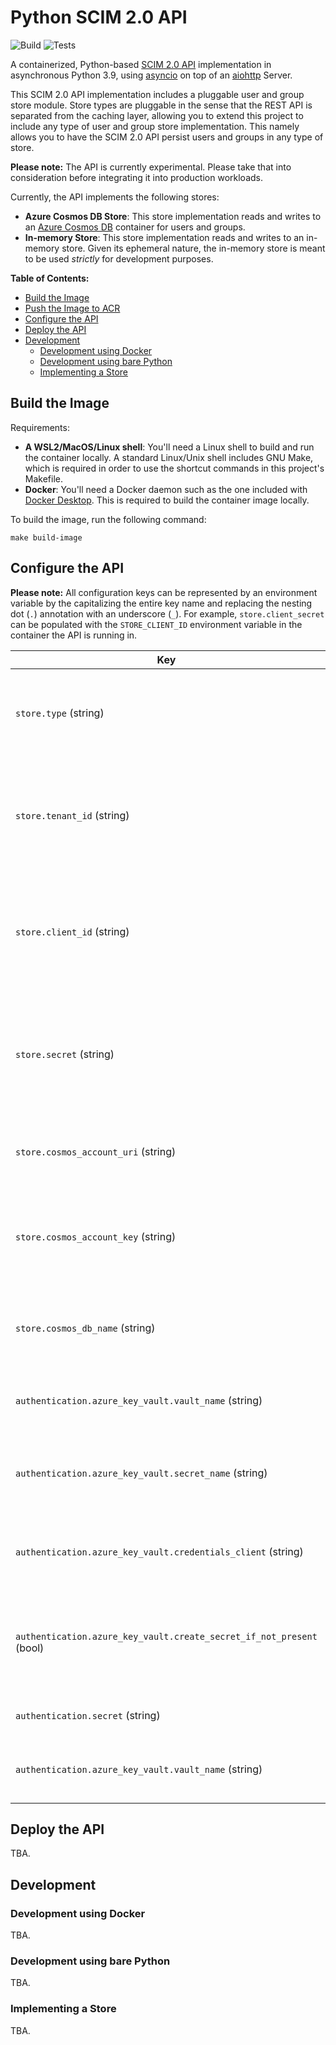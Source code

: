 # Python SCIM 2.0 API

![Build](https://github.com/yuvalherziger/scim-2-api-python/actions/workflows/build.yaml/badge.svg?branch=main)
![Tests](https://github.com/yuvalherziger/scim-2-api-python/actions/workflows/tests.yaml/badge.svg?branch=main)

A containerized, Python-based [SCIM 2.0 API](https://datatracker.ietf.org/doc/html/rfc7644) implementation in asynchronous
Python 3.9, using [asyncio](https://docs.python.org/3/library/asyncio.html)
on top of an [aiohttp](https://docs.aiohttp.org/en/stable/) Server.

This SCIM 2.0 API implementation includes a pluggable user and group store module. Store types are pluggable
in the sense that the REST API is separated from the caching layer, allowing you to extend this project to include any
type of user and group store implementation.  This namely allows you to have the SCIM 2.0 API persist users and groups
in any type of store.

**Please note:** The API is currently experimental.  Please take that into consideration before
integrating it into production workloads.

Currently, the API implements the following stores:

* **Azure Cosmos DB Store**: This store implementation reads and writes to an
  [Azure Cosmos DB](https://docs.microsoft.com/en-us/azure/cosmos-db/introduction) container for users and groups.
* **In-memory Store**: This store implementation reads and writes to an in-memory store.
  Given its ephemeral nature, the in-memory store is meant to be used _strictly_ for development purposes.

**Table of Contents:**

- [Build the Image](#build-the-image)
- [Push the Image to ACR](#push-the-image-to-acr)
- [Configure the API](#configure-the-api)
- [Deploy the API](#deploy-the-api)
- [Development](#development)
  * [Development using Docker](#development-using-docker)
  * [Development using bare Python](#development-using-bare-python)
  * [Implementing a Store](#implementing-a-store)

## Build the Image

Requirements:

* **A WSL2/MacOS/Linux shell**: You'll need a Linux shell to build and run the container locally.
  A standard Linux/Unix shell includes GNU Make, which is required in order to use the shortcut commands
  in this project's Makefile.
* **Docker**: You'll need a Docker daemon such as the one included with
  [Docker Desktop](https://www.docker.com/products/docker-desktop/). This is required to build the container
  image locally.

To build the image, run the following command:

```shell
make build-image
```

## Configure the API

**Please note:** All configuration keys can be represented by an environment variable by
the capitalizing the entire key name and replacing the nesting dot (`.`) annotation with
an underscore (`_`). For example, `store.client_secret` can be populated with the
`STORE_CLIENT_ID` environment variable in the container the API is running in.

| **Key**                                                              | **Description**                                                                      | **Default Value**      |
|----------------------------------------------------------------------|--------------------------------------------------------------------------------------|------------------------|
| `store.type` (string)                                                | The persistence layer type. Supported values: `CosmosDB`, `InMemory`                 | `CosmosDB`             |
| `store.tenant_id` (string)                                           | Azure Tenant ID, if using a Cosmos DB store with Client Secret Credentials auth.     | -                      |
| `store.client_id` (string)                                           | Azure Client ID, if using a Cosmos DB store with Client Secret Credentials auth.     | -                      |
| `store.secret` (string)                                              | Azure Client Secret, if using a Cosmos DB store with Client Secret Credentials auth. | -                      |
| `store.cosmos_account_uri` (string)                                  | Cosmos Account URI, if using a Cosmos DB store                                       | -                      |
| `store.cosmos_account_key` (string)                                  | Cosmos DB account key, if using a Cosmos DB store with Account Key auth.             | -                      |
| `store.cosmos_db_name` (string)                                      | Cosmos DB database name, if using a Cosmos DB store                                  | `scim_2_identity_pool` |
| `authentication.azure_key_vault.vault_name` (string)                 | AKV name, if bearer token is stored in AKV.                                          | -                      |
| `authentication.azure_key_vault.secret_name` (string)                | AKV secret name, if bearer token is stored in AKV.                                   | `scim-2-api-token`     |
| `authentication.azure_key_vault.credentials_client` (string)         | Credentials client type, if bearer token is stored in AKV.                           | `default`              |
| `authentication.azure_key_vault.create_secret_if_not_present` (bool) | Try to create an AKV secret on startup, if bearer token to be stored in AKV.         | `false`                |
| `authentication.secret` (string)                                     | Plain secret bearer token                                                            | -                      |
| `authentication.azure_key_vault.vault_name` (string)                 | AKV name, if bearer token is stored in AKV.                                          | -                      |


## Deploy the API

TBA.

## Development

### Development using Docker

TBA.

### Development using bare Python

TBA.

### Implementing a Store

TBA.